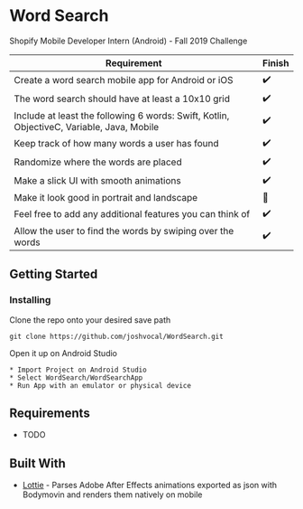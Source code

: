 # Word Search

Shopify Mobile Developer Intern (Android) - Fall 2019 Challenge

| Requirement                                                                               | Finish             |
| ----------------------------------------------------------------------------------------- | ------------------ |
| Create a word search mobile app for Android or iOS                                        | :heavy_check_mark: |
| The word search should have at least a 10x10 grid                                         | :heavy_check_mark: |
| Include at least the following 6 words: Swift, Kotlin, ObjectiveC, Variable, Java, Mobile | :heavy_check_mark: |
| Keep track of how many words a user has found                                             | :heavy_check_mark: |
| Randomize where the words are placed                                                      | :heavy_check_mark: |
| Make a slick UI with smooth animations                                                    | :heavy_check_mark: |
| Make it look good in portrait and landscape                                               | :construction:     |
| Feel free to add any additional features you can think of                                 | :heavy_check_mark: |
| Allow the user to find the words by swiping over the words                                | :heavy_check_mark: |

## Getting Started

### Installing

Clone the repo onto your desired save path

```
git clone https://github.com/joshvocal/WordSearch.git
```

Open it up on Android Studio

```
* Import Project on Android Studio
* Select WordSearch/WordSearchApp
* Run App with an emulator or physical device
```

## Requirements

* TODO

## Built With

* [Lottie](https://airbnb.design/lottie/) - Parses Adobe After Effects animations exported as json with Bodymovin and renders them natively on mobile
